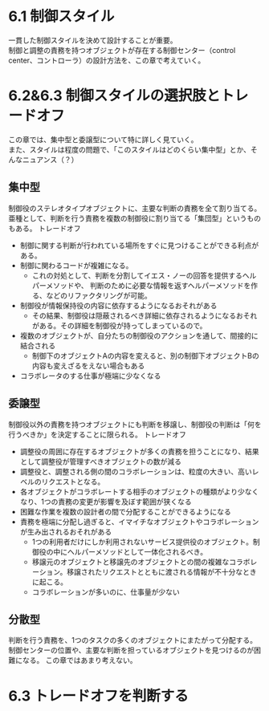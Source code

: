 # 6.1 制御スタイル
一貫した制御スタイルを決めて設計することが重要。  
制御と調整の責務を持つオブジェクトが存在する制御センター（control center、コントローラ）の設計方法を、この章で考えていく。

# 6.2&6.3 制御スタイルの選択肢とトレードオフ
この章では、集中型と委譲型について特に詳しく見ていく。  
また、スタイルは程度の問題で、「このスタイルはどのくらい集中型」とか、そんなニュアンス（？）

## 集中型
制御役のステレオタイプオブジェクトに、主要な判断の責務を全て割り当てる。  
亜種として、判断を行う責務を複数の制御役に割り当てる「集団型」というものもある。
トレードオフ
* 制御に関する判断が行われている場所をすぐに見つけることができる利点がある。
* 制御に関わるコードが複雑になる。  
    * これの対処として、判断を分割してイエス・ノーの回答を提供するヘルパーメソッドや、  判断のために必要な情報を返すヘルパーメソッドを作る、などのリファクタリングが可能。
* 制御役が情報保持役の内容に依存するようになるおそれがある
    * その結果、制御役は隠蔽されるべき詳細に依存されるようになるおそれがある。その詳細を制御役が持ってしまっているので。
* 複数のオブジェクトが、自分たちの制御役のアクションを通して、間接的に結合される
    * 制御下のオブジェクトAの内容を変えると、別の制御下オブジェクトBの内容も変えざるをえない場合もある
* コラボレータのする仕事が極端に少なくなる

## 委譲型
制御役以外の責務を持つオブジェクトにも判断を移譲し、制御役の判断は「何を行うべきか」を決定することに限られる。
トレードオフ
* 調整役の周囲に存在するオブジェクトが多くの責務を担うことになり、結果として調整役が管理すべきオブジェクトの数が減る
* 調整役と、調整される側の間のコラボレーションは、粒度の大きい、高いレベルのリクエストとなる。
* 各オブジェクトがコラボレートする相手のオブジェクトの種類がより少なくなり、1つの責務の変更が影響を及ぼす範囲が狭くなる
* 困難な作業を複数の設計者の間で分配することができるようになる
* 責務を極端に分配し過ぎると、イマイチなオブジェクトやコラボレーションが生み出されるおそれがある
    * 1つの利用者だけにしか利用されないサービス提供役のオブジェクト。制御役の中にヘルパーメソッドとして一体化されるべき。
    * 移譲元のオブジェクトと移譲先のオブジェクトとの間の複雑なコラボレーション。移譲されたリクエストとともに渡される情報が不十分なときに起こる。
    * コラボレーションが多いのに、仕事量が少ない

## 分散型
判断を行う責務を、1つのタスクの多くのオブジェクトにまたがって分配する。  
制御センターの位置や、主要な判断を担っているオブジェクトを見つけるのが困難になる。
この章ではあまり考えない。


# 6.3 トレードオフを判断する
##
